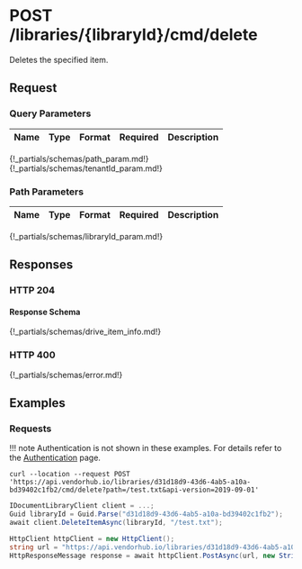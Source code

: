 # **POST**   /libraries/{libraryId}/cmd/delete

Deletes the specified item.

## Request

### Query Parameters

| Name | Type | Format | Required | Description |
| ---- | ---- | ------ | -------- | ----------- |
{!_partials/schemas/path_param.md!}
{!_partials/schemas/tenantId_param.md!}

### Path Parameters

| Name | Type | Format | Required | Description |
| ---- | ---- | ------ | -------- | ----------- |
{!_partials/schemas/libraryId_param.md!}

## Responses

### HTTP 204

#### Response Schema

{!_partials/schemas/drive_item_info.md!}

### HTTP 400

{!_partials/schemas/error.md!}

## Examples

### Requests

!!! note
    Authentication is not shown in these examples. For details refer to the [Authentication](../auth.md) page.

```cURL tab=
curl --location --request POST 'https://api.vendorhub.io/libraries/d31d18d9-43d6-4ab5-a10a-bd39402c1fb2/cmd/delete?path=/test.txt&api-version=2019-09-01'
```

```C# tab=
IDocumentLibraryClient client = ...;
Guid libraryId = Guid.Parse("d31d18d9-43d6-4ab5-a10a-bd39402c1fb2");
await client.DeleteItemAsync(libraryId, "/test.txt");
```

```C# tab='C# (Raw)'
HttpClient httpClient = new HttpClient();
string url = "https://api.vendorhub.io/libraries/d31d18d9-43d6-4ab5-a10a-bd39402c1fb2/cmd/delete?path=/test.txt&api-version=2019-09-01";
HttpResponseMessage response = await httpClient.PostAsync(url, new StringContent(string.Empty));
```
